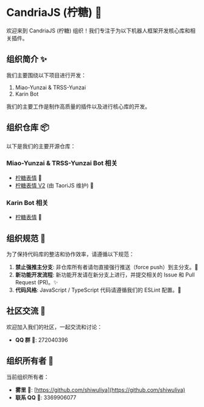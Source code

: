 # CandriaJS (柠糖) 👋

欢迎来到 CandriaJS (柠糖) 组织！我们专注于为以下机器人框架开发核心库和相关插件。

## 组织简介 ✨

我们主要围绕以下项目进行开发：

1.  Miao-Yunzai & TRSS-Yunzai
2.  Karin Bot

我们的主要工作是制作高质量的插件以及进行核心库的开发。

## 组织仓库 📦

以下是我们的主要开源仓库：

### Miao-Yunzai & TRSS-Yunzai Bot 相关

-   [柠糖表情](https://github.com/CandriaJS/meme-plugin) 🔗
-   [柠糖表情 V2](https://github.com/TaoriJS/meme-plugin) (由 TaoriJS 维护) 🔗

### Karin Bot 相关

-   [柠糖表情](https://github.com/CandriaJS/karin-plugin-meme) 🔗

## 组织规范 📜

为了保持代码库的整洁和协作效率，请遵循以下规范：

1.  **禁止强推主分支**: 非仓库所有者请勿直接强行推送（force push）到主分支。🚫
2.  **新功能开发流程**: 新功能开发请在新分支上进行，并提交相关的 Issue 和 Pull Request (PR)。✨
3.  **代码风格**: JavaScript / TypeScript 代码请遵循我们的 ESLint 配置。📝

## 社区交流 🤝

欢迎加入我们的社区，一起交流和讨论：

-   **QQ 群** 💬: 272040396

## 组织所有者 👤

当前组织所有者：

-   **雾里** 🔗: [https://github.com/shiwuliya](https://github.com/shiwuliya)
-   **联系 QQ** 💬: 3369906077
